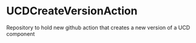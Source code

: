 # UCDCreateVersionAction
Repository to hold new github action that creates a new version of a UCD component
